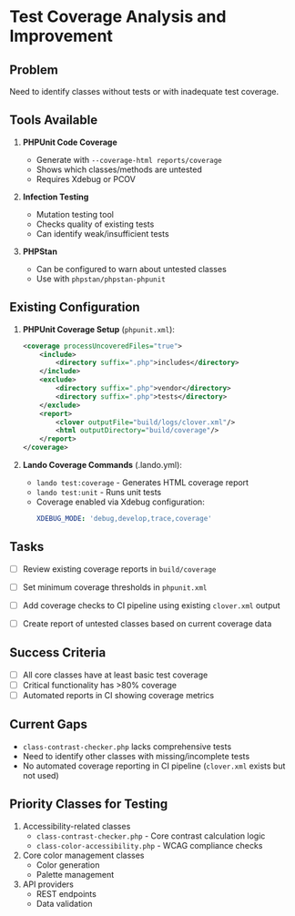 # Test Coverage Analysis and Improvement

## Problem
Need to identify classes without tests or with inadequate test coverage.

## Tools Available
1. **PHPUnit Code Coverage**
   - Generate with `--coverage-html reports/coverage`
   - Shows which classes/methods are untested
   - Requires Xdebug or PCOV

2. **Infection Testing**
   - Mutation testing tool
   - Checks quality of existing tests
   - Can identify weak/insufficient tests

3. **PHPStan**
   - Can be configured to warn about untested classes
   - Use with `phpstan/phpstan-phpunit`

## Existing Configuration
1. **PHPUnit Coverage Setup** (`phpunit.xml`):
   ```xml
   <coverage processUncoveredFiles="true">
	   <include>
		   <directory suffix=".php">includes</directory>
	   </include>
	   <exclude>
		   <directory suffix=".php">vendor</directory>
		   <directory suffix=".php">tests</directory>
	   </exclude>
	   <report>
		   <clover outputFile="build/logs/clover.xml"/>
		   <html outputDirectory="build/coverage"/>
	   </report>
   </coverage>
   ```

2. **Lando Coverage Commands** (.lando.yml):

   - `lando test:coverage` - Generates HTML coverage report
   - `lando test:unit` - Runs unit tests
   - Coverage enabled via Xdebug configuration:
     ```yaml
     XDEBUG_MODE: 'debug,develop,trace,coverage'
     ```

## Tasks
- [ ] Review existing coverage reports in `build/coverage`
- [ ] Set minimum coverage thresholds in `phpunit.xml`
- [ ] Add coverage checks to CI pipeline using existing `clover.xml` output
- [ ] Create report of untested classes based on current coverage data


## Success Criteria
- [ ] All core classes have at least basic test coverage
- [ ] Critical functionality has >80% coverage
- [ ] Automated reports in CI showing coverage metrics

## Current Gaps
- `class-contrast-checker.php` lacks comprehensive tests
- Need to identify other classes with missing/incomplete tests
- No automated coverage reporting in CI pipeline (`clover.xml` exists but not used)

## Priority Classes for Testing
1. Accessibility-related classes
   - `class-contrast-checker.php` - Core contrast calculation logic
   - `class-color-accessibility.php` - WCAG compliance checks
2. Core color management classes
   - Color generation
   - Palette management
3. API providers
   - REST endpoints
   - Data validation
